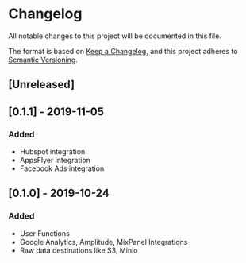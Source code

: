 # Changelog

All notable changes to this project will be documented in this file.

The format is based on [Keep a Changelog](https://keepachangelog.com/en/1.0.0/),
and this project adheres to [Semantic Versioning](https://semver.org/spec/v2.0.0.html).

## [Unreleased]

## [0.1.1] - 2019-11-05

### Added

- Hubspot integration
- AppsFlyer integration
- Facebook Ads integration

## [0.1.0] - 2019-10-24

### Added

- User Functions
- Google Analytics, Amplitude, MixPanel Integrations
- Raw data destinations like S3, Minio
